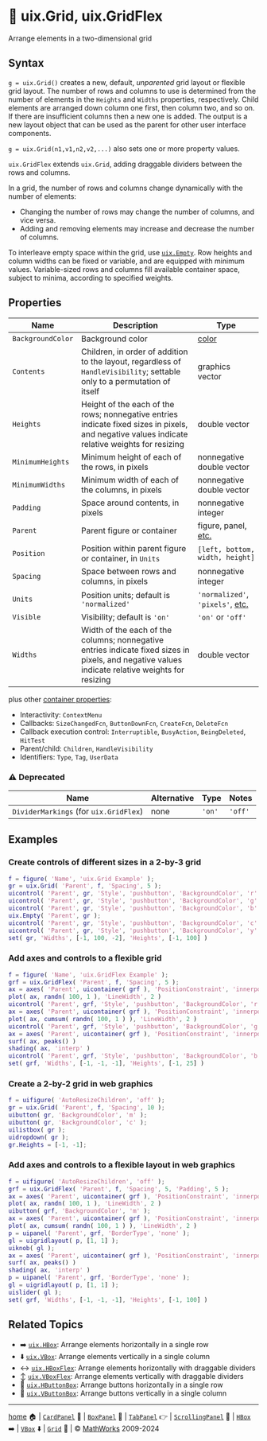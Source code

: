 # :symbols: uix.Grid, uix.GridFlex

Arrange elements in a two-dimensional grid

## Syntax

`g = uix.Grid()` creates a new, default, *unparented* grid layout or flexible grid layout. The number of rows and columns to use is determined from the number of elements in the `Heights` and `Widths` properties, respectively. Child elements are arranged down column one first, then column two, and so on. If there are insufficient columns then a new one is added. The output is a new layout object that can be used as the parent for other user interface components.

`g = uix.Grid(n1,v1,n2,v2,...)` also sets one or more property values.

`uix.GridFlex` extends `uix.Grid`, adding draggable dividers between the rows and columns.

In a grid, the number of rows and columns change dynamically with the number of elements:
* Changing the number of rows may change the number of columns, and vice versa.
* Adding and removing elements may increase and decrease the number of columns.

To interleave empty space within the grid, use [`uix.Empty`](uixEmpty.md). Row heights and column widths can be fixed or variable, and are equipped with minimum values. Variable-sized rows and columns fill available container space, subject to minima, according to specified weights.

## Properties

| Name | Description | Type |
| --- | --- | --- |
| `BackgroundColor` | Background color | [color](https://www.mathworks.com/help/matlab/creating_plots/specify-plot-colors.html) |
| `Contents` | Children, in order of addition to the layout, regardless of `HandleVisibility`; settable only to a permutation of itself | graphics vector |
| `Heights` | Height of the each of the rows; nonnegative entries indicate fixed sizes in pixels, and negative values indicate relative weights for resizing | double vector |
| `MinimumHeights` | Minimum height of each of the rows, in pixels | nonnegative double vector |
| `MinimumWidths` | Minimum width of each of the columns, in pixels | nonnegative double vector |
| `Padding` | Space around contents, in pixels | nonnegative integer |
| `Parent` | Parent figure or container | figure, panel, [etc.](https://www.mathworks.com/help/matlab/ref/matlab.ui.container.panel-properties.html#mw_e4809363-1f35-4bc7-89f8-36ed9cccb017) |
| `Position` | Position within parent figure or container, in `Units` | `[left, bottom, width, height]`  |
| `Spacing` | Space between rows and columns, in pixels | nonnegative integer |
| `Units` | Position units; default is `'normalized'` | `'normalized'`, `'pixels'`, [etc.](https://www.mathworks.com/help/matlab/ref/matlab.ui.container.panel-properties.html#bub8wap-1_sep_shared-Position) |
| `Visible` | Visibility; default is `'on'` | `'on'` or `'off'` |
| `Widths` | Width of the each of the columns; nonnegative entries indicate fixed sizes in pixels, and negative values indicate relative weights for resizing | double vector |

plus other [container properties](https://www.mathworks.com/help/matlab/ref/matlab.ui.container.panel-properties.html):
* Interactivity: `ContextMenu`
* Callbacks: `SizeChangedFcn`, `ButtonDownFcn`, `CreateFcn`, `DeleteFcn`
* Callback execution control: `Interruptible`, `BusyAction`, `BeingDeleted`, `HitTest`
* Parent/child: `Children`, `HandleVisibility`
* Identifiers: `Type`, `Tag`, `UserData`

### :warning: Deprecated

| Name | Alternative | Type | Notes |
| --- | --- | --- | --- |
| `DividerMarkings` (for `uix.GridFlex`) | none | `'on'` | `'off'` | Now `'off'`; no longer has any effect; this property toggled the markings on the draggable dividers |

## Examples

### Create controls of different sizes in a 2-by-3 grid

```matlab
f = figure( 'Name', 'uix.Grid Example' );
gr = uix.Grid( 'Parent', f, 'Spacing', 5 );
uicontrol( 'Parent', gr, 'Style', 'pushbutton', 'BackgroundColor', 'r' )
uicontrol( 'Parent', gr, 'Style', 'pushbutton', 'BackgroundColor', 'g' )
uicontrol( 'Parent', gr, 'Style', 'pushbutton', 'BackgroundColor', 'b' )
uix.Empty( 'Parent', gr );
uicontrol( 'Parent', gr, 'Style', 'pushbutton', 'BackgroundColor', 'c' )
uicontrol( 'Parent', gr, 'Style', 'pushbutton', 'BackgroundColor', 'y' )
set( gr, 'Widths', [-1, 100, -2], 'Heights', [-1, 100] )
```

### Add axes and controls to a flexible grid

```matlab
f = figure( 'Name', 'uix.GridFlex Example' );
grf = uix.GridFlex( 'Parent', f, 'Spacing', 5 );
ax = axes( 'Parent', uicontainer( grf ), 'PositionConstraint', 'innerposition', 'NextPlot', 'add' );
plot( ax, randn( 100, 1 ), 'LineWidth', 2 )
uicontrol( 'Parent', grf, 'Style', 'pushbutton', 'BackgroundColor', 'r' )
ax = axes( 'Parent', uicontainer( grf ), 'PositionConstraint', 'innerposition', 'NextPlot', 'add' );
plot( ax, cumsum( randn( 100, 1 ) ), 'LineWidth', 2 )
uicontrol( 'Parent', grf, 'Style', 'pushbutton', 'BackgroundColor', 'g' )
ax = axes( 'Parent', uicontainer( grf ), 'PositionConstraint', 'innerposition', 'NextPlot', 'add' );
surf( ax, peaks() )
shading( ax, 'interp' )
uicontrol( 'Parent', grf, 'Style', 'pushbutton', 'BackgroundColor', 'b' )
set( grf, 'Widths', [-1, -1, -1], 'Heights', [-1, 25] )
```

### Create a 2-by-2 grid in web graphics

```matlab
f = uifigure( 'AutoResizeChildren', 'off' );
gr = uix.Grid( 'Parent', f, 'Spacing', 10 );
uibutton( gr, 'BackgroundColor', 'm' );
uibutton( gr, 'BackgroundColor', 'c' );
uilistbox( gr );
uidropdown( gr );
gr.Heights = [-1, -1];
```

### Add axes and controls to a flexible layout in web graphics

```matlab
f = uifigure( 'AutoResizeChildren', 'off' );
grf = uix.GridFlex( 'Parent', f, 'Spacing', 5, 'Padding', 5 );
ax = axes( 'Parent', uicontainer( grf ), 'PositionConstraint', 'innerposition', 'NextPlot', 'add' );
plot( ax, randn( 100, 1 ), 'LineWidth', 2 )
uibutton( grf, 'BackgroundColor', 'm' );
ax = axes( 'Parent', uicontainer( grf ), 'PositionConstraint', 'innerposition', 'NextPlot', 'add' );
plot( ax, cumsum( randn( 100, 1 ) ), 'LineWidth', 2 )
p = uipanel( 'Parent', grf, 'BorderType', 'none' );
gl = uigridlayout( p, [1, 1] );
uiknob( gl );
ax = axes( 'Parent', uicontainer( grf ), 'PositionConstraint', 'innerposition', 'NextPlot', 'add' );
surf( ax, peaks() )
shading( ax, 'interp' )
p = uipanel( 'Parent', grf, 'BorderType', 'none' );
gl = uigridlayout( p, [1, 1] );
uislider( gl );
set( grf, 'Widths', [-1, -1, -1], 'Heights', [-1, 100] )
```

## Related Topics

* :arrow_right: [`uix.HBox`](uixHBox.md): Arrange elements horizontally in a single row
* :arrow_down: [`uix.VBox`](uixVBox.md): Arrange elements vertically in a single column
* :left_right_arrow: [`uix.HBoxFlex`](uixHBox.md): Arrange elements horizontally with draggable dividers
* :arrow_up_down: [`uix.VBoxFlex`](uixVBox.md): Arrange elements vertically with draggable dividers
* :traffic_light: [`uix.HButtonBox`](uixHButtonBox.md): Arrange buttons horizontally in a single row
* :vertical_traffic_light: [`uix.VButtonBox`](uixVButtonBox.md): Arrange buttons vertically in a single column

___

[home](index.md) :house: | [`CardPanel`](uixCardPanel.md) :card_index: | [`BoxPanel`](uixBoxPanel.md) :black_square_button: | [`TabPanel`](uixTabPanel.md) :point_right: | [`ScrollingPanel`](uixScrollingPanel.md) :scroll: | [`HBox`](uixHBox.md) :arrow_right: | [`VBox`](uixVBox.md) :arrow_down: | [`Grid`](uixGrid.md) :symbols: | :copyright: [MathWorks](https://www.mathworks.com/services/consulting.html) 2009-2024